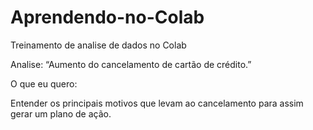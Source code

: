 # Aprendendo-no-Colab
Treinamento de analise de dados no Colab


Analise: “Aumento do cancelamento de cartão de crédito.”

O que eu quero:

Entender os principais motivos que levam ao cancelamento para assim gerar um plano de ação.
